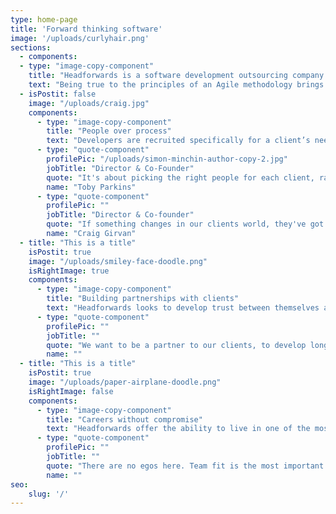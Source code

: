 ```yaml
---
type: home-page
title: 'Forward thinking software'
image: '/uploads/curlyhair.png'
sections:
  - components:
  - type: "image-copy-component"
    title: "Headforwards is a software development outsourcing company that builds strong relationships with clients in order to deliver exceptional software."
    text: "Being true to the principles of an Agile methodology brings benefits to both clients and the people who work in the business."
  - isPostit: false
    image: "/uploads/craig.jpg"
    components:
      - type: "image-copy-component"
        title: "People over process"
        text: "Developers are recruited specifically for a client’s needs and teams are self-organising with the responsibility of producing software that delivers business value."
      - type: "quote-component"
        profilePic: "/uploads/simon-minchin-author-copy-2.jpg"
        jobTitle: "Director & Co-Founder"
        quote: "It's about picking the right people for each client, rather than running a bench. "
        name: "Toby Parkins"
      - type: "quote-component"
        profilePic: ""
        jobTitle: "Director & Co-founder"
        quote: "If something changes in our clients world, they've got to adapt, they've got to look for a new competitive advantage in their software. "
        name: "Craig Girvan"
  - title: "This is a title"
    isPostit: true
    image: "/uploads/smiley-face-doodle.png"
    isRightImage: true
    components:
      - type: "image-copy-component"
        title: "Building partnerships with clients"
        text: "Headforwards looks to develop trust between themselves and their clients by continuously delivering business value."
      - type: "quote-component"
        profilePic: ""
        jobTitle: ""
        quote: "We want to be a partner to our clients, to develop long-term relationships with trust on both sides."
        name: ""
  - title: "This is a title"
    isPostit: true
    image: "/uploads/paper-airplane-doodle.png"
    isRightImage: false
    components:
      - type: "image-copy-component"
        title: "Careers without compromise"
        text: "Headforwards offer the ability to live in one of the most beautiful and relaxing parts of the UK while at the same time working at the forefront of professional technical excellence."
      - type: "quote-component"
        profilePic: ""
        jobTitle: ""
        quote: "There are no egos here. Team fit is the most important thing, so the people we hire need to be really positive and prepared to have each other’s backs."
        name: ""
seo:
    slug: '/'
---
```


